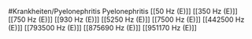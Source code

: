 #Krankheiten/Pyelonephritis
Pyelonephritis
[[50 Hz (E)]]
[[350 Hz (E)]]
[[750 Hz (E)]]
[[930 Hz (E)]]
[[5250 Hz (E)]]
[[7500 Hz (E)]]
[[442500 Hz (E)]]
[[793500 Hz (E)]]
[[875690 Hz (E)]]
[[951170 Hz (E)]]